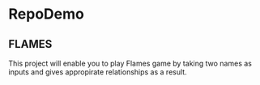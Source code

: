 # RepoDemo

## FLAMES

This project will enable you to play Flames game by taking two names as inputs and gives appropirate relationships as a result.
